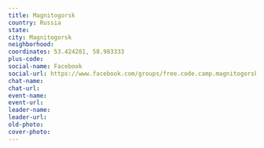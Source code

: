 ```yaml
---
title: Magnitogorsk
country: Russia
state: 
city: Magnitogorsk
neighborhood: 
coordinates: 53.424281, 58.983333
plus-code:
social-name: Facebook
social-url: https://www.facebook.com/groups/free.code.camp.magnitogorsk
chat-name:
chat-url:
event-name:
event-url:
leader-name:
leader-url:
old-photo: 
cover-photo:
---
```

